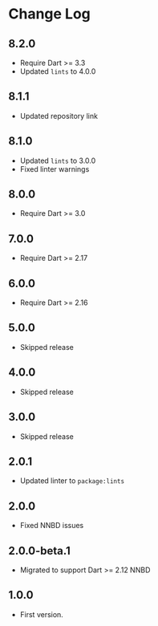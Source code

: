 # Change Log

## 8.2.0

* Require Dart >= 3.3
* Updated `lints` to 4.0.0

## 8.1.1

* Updated repository link

## 8.1.0

* Updated `lints` to 3.0.0
* Fixed linter warnings

## 8.0.0

* Require Dart >= 3.0

## 7.0.0

* Require Dart >= 2.17

## 6.0.0

* Require Dart >= 2.16

## 5.0.0

* Skipped release

## 4.0.0

* Skipped release

## 3.0.0

* Skipped release

## 2.0.1

* Updated linter to `package:lints`

## 2.0.0

* Fixed NNBD issues

## 2.0.0-beta.1

* Migrated to support Dart >= 2.12 NNBD

## 1.0.0

* First version.
